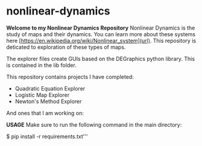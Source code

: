 # nonlinear-dynamics

**Welcome to my Nonlinear Dynamics Repository**
Nonlinear Dynamics is the study of maps and their dynamics. You can learn more about these systems here [https://en.wikipedia.org/wiki/Nonlinear_system](url). This repository is deticated to exploration of these types of maps.

The explorer files create GUIs based on the DEGraphics python library. This is contained in the lib folder.

This repository contains projects I have completed:
- Quadratic Equation Explorer
- Logistic Map Explorer
- Newton's Method Explorer

And ones that I am working on:


 
 **USAGE**
 Make sure to run the following command in the main directory:
 
 $ pip install -r requirements.txt'''


